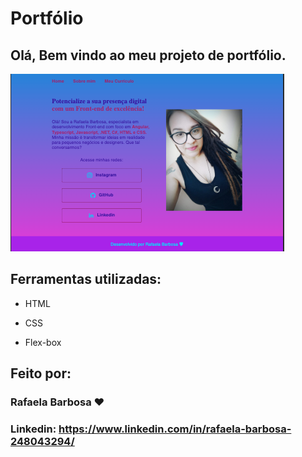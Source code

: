 # Portfólio 
<h2>Olá, Bem vindo ao meu projeto de portfólio.</h2>

![image](./assets/imagemtela2.png)

## Ferramentas utilizadas:

* HTML

* CSS

* Flex-box

## Feito por:

### Rafaela Barbosa ♥ 

### Linkedin: https://www.linkedin.com/in/rafaela-barbosa-248043294/
```
